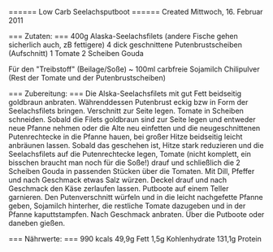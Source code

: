 
====== Low Carb Seelachsputboot ======
Created Mittwoch, 16. Februar 2011


=== Zutaten: ===
400g Alaska-Seelachsfilets (andere Fische gehen sicherlich auch, zB fettigere)
4 dick geschnittene Putenbrustscheiben (Aufschnitt)
1 Tomate
2 Scheiben Gouda

Für den "Treibstoff" (Beilage/Soße)
~ 100ml carbfreie Sojamilch
Chilipulver
(Rest der Tomate und der Putenbrustscheiben)

=== Zubereitung: ===
Die Alska-Seelachsfilets mit gut Fett beidseitig goldbraun anbraten. Währenddessen Putenbrust eckig bzw in Form der Seelachsfilets bringen. Verschnitt zur Seite legen. Tomate in Scheiben schneiden.
Sobald die Filets goldbraun sind zur Seite legen und entweder neue Pfanne nehmen oder die Alte neu einfetten und die neugeschnittenen Putenrechtecke in die Pfanne hauen, bei großer Hitze beidseitig leicht anbräunen lassen. Sobald das geschehen ist, Hitze stark reduzieren und die Seelachsfilets auf die Putenrechtecke legen, Tomate (nicht komplett, ein bisschen braucht man noch für die Soße!) drauf und schließlich die 2 Scheiben Gouda in passenden Stücken über die Tomaten. Mit Dill, Pfeffer und nach Geschmack etwas Salz würzen. Deckel drauf und nach Geschmack den Käse zerlaufen lassen. Putboote auf einem Teller garnieren.
Den Putenverschnitt würfeln und in die leicht nachgefette Pfanne geben, Sojamilch hinterher, die restliche Tomate dazugeben und in der Pfanne kaputtstampfen. Nach Geschmack anbraten. Über die Putboote oder daneben gießen.

=== Nährwerte: ===
990 kcals
49,9g Fett
1,5g Kohlenhydrate
131,1g Protein
